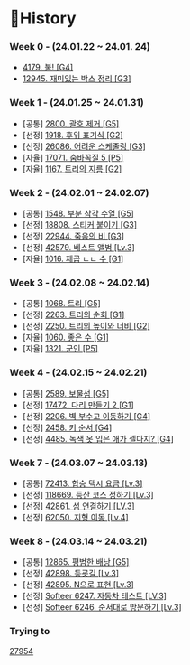 # 📜History

### Week 0 - (24.01.22 ~ 24.01. 24)
- [4179. 불! [G4]](./Python/BOJ4179/README.md)
- [12945. 재미있는 박스 정리 [G3]](./Python/BOJ12945/README.md)


### Week 1 - (24.01.25 ~ 24.01.31)
- [공통] [2800. 괄호 제거 [G5]](./Python/BOJ2800/README.md)
- [선정] [1918. 후위 표기식 [G2]](./Python/BOJ1918/README.md)
- [선정] [26086. 어려운 스케줄링 [G3]](./Python/BOJ26086/README.md)
- [자율] [17071. 숨바꼭질 5 [P5]](./Python/BOJ17071/README.md)
- [자율] [1167. 트리의 지름 [G2]](./Python/BOJ1167/README.md)


### Week 2 - (24.02.01 ~ 24.02.07)
- [공통] [1548. 부분 삼각 수열 [G5]](./Python/BOJ1548/README.md)
- [선정] [18808. 스티커 붙이기 [G3]](./Python/BOJ18808/README.md)
- [선정] [22944. 죽음의 비 [G3]](./Python/BOJ22944/README.md)
- [선정] [42579. 베스트 앨범 [Lv.3]](./Java/src/PGS42579/README.md)
- [자율] [1016. 제곱 ㄴㄴ 수 [G1]](./Python/BOJ1016/README.md)



### Week 3 - (24.02.08 ~ 24.02.14)
- [공통] [1068. 트리 [G5]](./Python/BOJ1068/README.md)
- [선정] [2263. 트리의 순회 [G1]](./Python/BOJ2263/README.md)
- [선정] [2250. 트리의 높이와 너비 [G2]](./Python/BOJ2250/README.md)
- [자율] [1060. 좋은 수 [G1]](./Java/src/BOJ1060/README.md)
- [자율] [1321. 군인 [P5]](./Python/BOJ1321/README.md)


### Week 4 - (24.02.15 ~ 24.02.21)
- [공통] [2589. 보물섬 [G5]](./Python/BOJ2589/README.md)
- [선정] [17472. 다리 만들기 2 [G1]](./Python/BOJ17472/README.md)
- [선정] [2206. 벽 부수고 이동하기 [G4]](./Python/BOJ2206/README.md)
- [선정] [2458. 키 순서 [G4]](./Python/BOJ2458/README.md)
- [선정] [4485. 녹색 옷 입은 애가 젤다지? [G4]](./Python/BOJ4485/README.md)


### Week 7 - (24.03.07 ~ 24.03.13)
- [공통] [72413. 합승 택시 요금 [Lv.3]](./Python/PGS72413/README.md)
- [선정] [118669. 등산 코스 정하기 [Lv.3]](./Python/PGS118669/)
- [선정] [42861. 섬 연결하기 [LV.3]](./Python/PGS42861/)
- [선정] [62050. 지형 이동 [Lv.4]](./Python/PGS62050/R)


### Week 8 - (24.03.14 ~ 24.03.21)
- [공통] [12865. 평범한 배낭 [G5]](./Python/BOJ12865/)
- [선정] [42898. 등굣길 [Lv.3]](./Python/PGS42898/)
- [선정] [42895. N으로 표현 [Lv.3]](./Python/PGS42895/)
- [선정] [Softeer 6247. 자동차 테스트 [LV.3]](./Python/Softeer6247/)
- [선정] [Softeer 6246. 순서대로 방문하기 [Lv.3]](./Python/Softeer6246/)



### Trying to

[27954](./Python/BOJ27954/BOJ_27954.py) 
